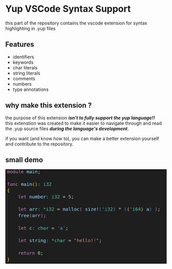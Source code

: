 # Yup VSCode Syntax Support

this part of the repository contains the vscode extension for syntax highlighting in .yup files

## Features

- identifiers
- keywords
- char literals
- string literals
- comments
- numbers
- type annotations

## why make this extension ?

the purpose of this extension ***isn't to fully support the yup language!!*** <br>
this extenstion was created to make it easier to navigate through and read the .yup source files ***during the language's development***.


if you want (and know how to), you can make a better extension yourself and contribute to the repository.


## small demo

![alt 'demo of the extension'](https://github.com/kamkow1/yup/blob/master/support/yup-vscode-syntax-support/tiny_demo.png?raw=true)
